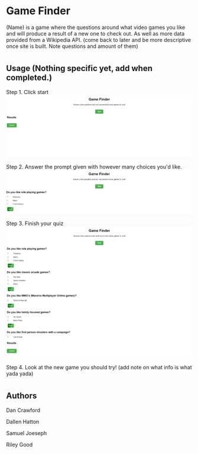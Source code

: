 # Game Finder

(Name) is a game where the questions around what video games you like and will produce a result of a new one to check out. As well as more data provided from a Wikipedia API. (come back to later and be more descriptive once site is built. Note questions and amount of them)

#

## Usage (Nothing specific yet, add when completed.)
Step 1. Click start
![screenshot](/assets/ss1.png)

Step 2. Answer the prompt given with however many choices you'd like. 
![screenshot](/assets/ss2.png)


Step 3. Finish your quiz
![screenshot](/assets/ss3.png)


Step 4. Look at the new game you should try! (add note on what info is what yada yada)

#

## Authors
Dan Crawford

Dallen Hatton

Samuel Joeseph

Riley Good

